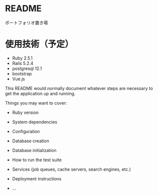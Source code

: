 # README

ポートフォリオ置き場
　　
# 使用技術（予定）
 - Ruby       2.5.1
 - Rails      5.2.4
 - postgresql 12.1
 - bootstrap
 - Vue.js

This README would normally document whatever steps are necessary to get the
application up and running.

Things you may want to cover:

* Ruby version

* System dependencies

* Configuration

* Database creation

* Database initialization

* How to run the test suite

* Services (job queues, cache servers, search engines, etc.)

* Deployment instructions

* ...
